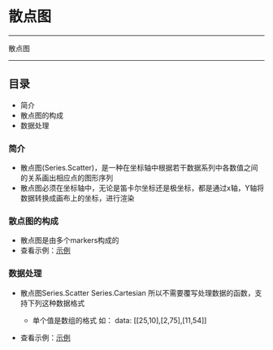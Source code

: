 # 散点图

---

散点图

---

## 目录

  * 简介
  * 散点图的构成
  * 数据处理

### 简介

  * 散点图(Series.Scatter)，是一种在坐标轴中根据若干数据系列中各数值之间的关系画出相应点的图形序列
  * 散点图必须在坐标轴中，无论是笛卡尔坐标还是极坐标，都是通过x轴，Y轴将数据转换成画布上的坐标，进行渲染

### 散点图的构成

  * 散点图是由多个markers构成的
  * 查看示例：[示例](../examples/scatter.html)

### 数据处理

  * 散点图Series.Scatter Series.Cartesian 所以不需要覆写处理数据的函数，支持下列这种数据格式

    - 单个值是数组的格式 如：  data: [[25,10],[2,75],[11,54]]

  * 查看示例：[示例](../examples/scatter.html)


